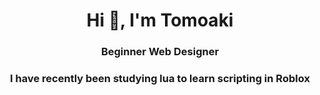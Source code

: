 <h1 align="center">Hi 👋, I'm Tomoaki</h1>
<h3 align="center">Beginner Web Designer</h3>
<h3 align="center">I have recently been studying lua to learn scripting in Roblox</h3>
